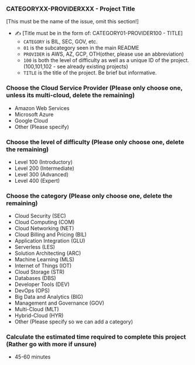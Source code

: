 ### CATEGORYXX-PROVIDERXXX - Project Title
[This must be the name of the issue, omit this section!]
- ✍️ [Title must be in the form of: CATEGORY01-PROVIDER100 - TITLE]
  - `CATEGORY` is BIL, SEC, GOV, etc.
  - `01` is the subcategory seen in the main README
  - `PROVIDER` is AWS, AZ, GCP, OTH(other, please use an abbreviation)
  - `100` is both the level of difficulty as well as a unique ID of the project. (100,101,102 - see already existing projects)
  - `TITLE` is the title of the project. Be brief but informative.

### Choose the Cloud Service Provider (Please only choose one, unless its multi-cloud, delete the remaining)
- Amazon Web Services
- Microsoft Azure
- Google Cloud
- Other (Please specify)

### Choose the level of difficulty (Please only choose one, delete the remaining)
- Level 100 (Introductory)
- Level 200 (Intermediate)
- Level 300 (Advanced)
- Level 400 (Expert)

### Choose the category (Please only choose one, delete the remaining)
- Cloud Security (SEC)
- Cloud Computing (COM)
- Cloud Networking (NET)
- Cloud Billing and Pricing (BIL)
- Application Integration (GLU)
- Serverless (LES)
- Solution Architecting (ARC)
- Machine Learning (MLS)
- Internet of Things (IOT)
- Cloud Storage (STR)
- Databases (DBS)
- Developer Tools (DEV)
- DevOps (OPS)
- Big Data and Analytics (BIG)
- Management and Governance (GOV)
- Multi-Cloud (MLT)
- Hybrid-Cloud (HYR)
- Other (Please specify so we can add a category)

### Calculate the estimated time required to complete this project (Rather go with more if unsure)
- 45-60 minutes